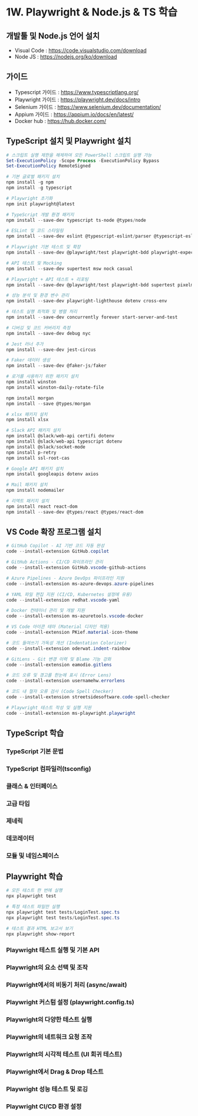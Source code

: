 # 1W. Playwright & Node.js & TS 학습

## 개발툴 및 Node.js 언어 설치
- Visual Code : https://code.visualstudio.com/download
- Node JS : https://nodejs.org/ko/download


## 가이드
- Typescript 가이드 : https://www.typescriptlang.org/
- Playwright 가이드 : https://playwright.dev/docs/intro
- Selenium 가이드 : https://www.selenium.dev/documentation/
- Appium 가이드 : https://appium.io/docs/en/latest/
- Docker hub : https://hub.docker.com/


## TypeScript 설치 및 Playwright 설치
```PowerShell
# 스크립트 실행 제한을 해제하여 모든 PowerShell 스크립트 실행 가능
Set-ExecutionPolicy -Scope Process -ExecutionPolicy Bypass
Set-ExecutionPolicy RemoteSigned

# 기본 글로벌 패키지 설치
npm install -g npm
npm install -g typescript

# Playwright 초기화
npm init playwright@latest

# TypeScript 개발 환경 패키지
npm install --save-dev typescript ts-node @types/node

# ESLint 및 코드 스타일링
npm install --save-dev eslint @typescript-eslint/parser @typescript-eslint/eslint-plugin eslint-config-prettier eslint-plugin-prettier prettier

# Playwright 기본 테스트 및 확장
npm install --save-dev @playwright/test playwright-bdd playwright-expect

# API 테스트 및 Mocking
npm install --save-dev supertest msw nock casual

# Playwright + API 테스트 + 리포팅
npm install --save-dev @playwright/test playwright-bdd supertest pixelmatch dotenv allure-playwright

# 성능 분석 및 환경 변수 관리
npm install --save-dev playwright-lighthouse dotenv cross-env

# 테스트 실행 최적화 및 병렬 처리
npm install --save-dev concurrently forever start-server-and-test

# 디버깅 및 코드 커버리지 측정
npm install --save-dev debug nyc

# Jest 러너 추가
npm install --save-dev jest-circus

# Faker 데이터 생성
npm install --save-dev @faker-js/faker

# 로거를 사용하기 위한 패키지 설치
npm install winston
npm install winston-daily-rotate-file

npm install morgan
npm install --save @types/morgan

# xlsx 패키지 설치
npm install xlsx

# Slack API 패키지 설치
npm install @slack/web-api certifi dotenv
npm install @slack/web-api typescript dotenv
npm install @slack/socket-mode
npm install p-retry
npm install ssl-root-cas

# Google API 패키지 설치
npm install googleapis dotenv axios

# Mail 패키지 설치
npm install nodemailer

# 리엑트 패키지 설치
npm install react react-dom
npm install --save-dev @types/react @types/react-dom

```

## VS Code 확장 프로그램 설치
```PowerShell
# GitHub Copilot - AI 기반 코드 자동 완성
code --install-extension GitHub.copilot

# GitHub Actions - CI/CD 파이프라인 관리
code --install-extension GitHub.vscode-github-actions

# Azure Pipelines - Azure DevOps 파이프라인 지원
code --install-extension ms-azure-devops.azure-pipelines

# YAML 파일 편집 지원 (CI/CD, Kubernetes 설정에 유용)
code --install-extension redhat.vscode-yaml

# Docker 컨테이너 관리 및 개발 지원
code --install-extension ms-azuretools.vscode-docker

# VS Code 아이콘 테마 (Material 디자인 적용)
code --install-extension PKief.material-icon-theme

# 코드 들여쓰기 가독성 개선 (Indentation Colorizer)
code --install-extension oderwat.indent-rainbow

# GitLens - Git 변경 이력 및 Blame 기능 강화
code --install-extension eamodio.gitlens

# 코드 오류 및 경고를 한눈에 표시 (Error Lens)
code --install-extension usernamehw.errorlens

# 코드 내 철자 오류 검사 (Code Spell Checker)
code --install-extension streetsidesoftware.code-spell-checker

# Playwright 테스트 작성 및 실행 지원
code --install-extension ms-playwright.playwright
```


## TypeScript 학습

### TypeScript 기본 문법
### TypeScript 컴파일러(tsconfig)
### 클래스 & 인터페이스
### 고급 타입
### 제네릭
### 데코레이터
### 모듈 및 네임스페이스


## Playwright 학습
```PowerShell
# 모든 테스트 한 번에 실행
npx playwright test

# 특정 테스트 파일만 실행
npx playwright test tests/LoginTest.spec.ts
npx playwright test tests/LoginTest.spec.ts

# 테스트 결과 HTML 보고서 보기
npx playwright show-report
```

### Playwright 테스트 실행 및 기본 API
### Playwright의 요소 선택 및 조작
### Playwright에서의 비동기 처리 (async/await)
### Playwright 커스텀 설정 (playwright.config.ts)
### Playwright의 다양한 테스트 실행
### Playwright의 네트워크 요청 조작
### Playwright의 시각적 테스트 (UI 회귀 테스트)
### Playwright에서 Drag & Drop 테스트
### Playwright 성능 테스트 및 로깅
### Playwright CI/CD 환경 설정
